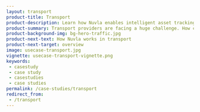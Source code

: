 ```yaml
---
layout: transport
product-title: Transport
product-description: Learn how Nuvla enables intelligent asset tracking, payment systems and AI automation in the public transport sector.
product-summary: Transport providers are facing a huge challenge. How can they improve customer experience, respond to sustainable development goals, increase efficiency and reduce costs?
product-background-img: bg-hero-traffic.jpg
product-next-text: How Nuvla works in transport
product-next-target: overview
image: usecase-transport.jpg
vignette: usecase-transport-vignette.png
keywords:
 - casestudy
 - case study
 - casestudies
 - case studies
permalink: /case-studies/transport
redirect_from:
 - /transport
---
```

